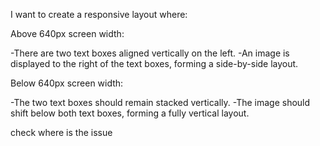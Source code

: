 I want to create a responsive layout where:

Above 640px screen width:

-There are two text boxes aligned vertically on the left.
-An image is displayed to the right of the text boxes, forming a side-by-side layout.


Below 640px screen width:

-The two text boxes should remain stacked vertically.
-The image should shift below both text boxes, forming a fully vertical layout.

check where is the issue
